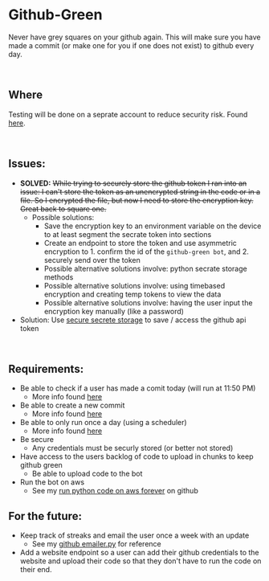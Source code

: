 # Github-Green
Never have grey squares on your github again. This will make sure you have made a commit (or make one for you if one does not exist) to github every day.

<br>

## Where
Testing will be done on a seprate account to reduce security risk. Found [here](https://github.com/TheOfficialAlmond/test_repo).

<br>

## Issues:
* **SOLVED:** ~~While trying to securely store the github token I ran into an issue: I can't store the token as an unencrypted string in the code or in a file. So I encrypted the file, but now I need to store the encryption key. Great back to square one.~~
  * Possible solutions:
    * Save the encryption key to an environment variable on the device to at least segment the secrate token into sections
    * Create an endpoint to store the token and use asymmetric encryption to 1. confirm the id of the `github-green bot`, and 2. securely send over the token
    * Possible alternative solutions involve: python secrate storage methods
    * Possible alternative solutions involve: using timebased encryption and creating temp tokens to view the data
    * Possible alternative solutions involve: having the user input the encryption key manually (like a password)
* Solution: Use [secure secrete storage](https://github.com/JacobNoahGlik/Secure-Secrete-Storage-AWS/tree/main) to save / access the github api token

<br>

## Requirements:

* Be able to check if a user has made a comit today (will run at 11:50 PM)
  * More info found [here](https://stackoverflow.com/questions/46855484/checking-if-a-user-made-a-commit-to-github-using-api-on-a-given-day)
* Be able to create a new commit
  * More info found [here](https://stackoverflow.com/questions/7119452/git-commit-from-python)
* Be able to only run once a day (using a scheduler)
  * More info found [here](https://docs.python.org/3/library/sched.html)
* Be secure
  * Any credentials must be securly stored (or better not stored) 
* Have access to the users backlog of code to upload in chunks to keep github green
  * Be able to upload code to the bot
* Run the bot on aws
  * See my [run python code on aws forever](https://github.com/JacobNoahGlik/RunScriptOnAWS-Forever) on github

## For the future:

* Keep track of streaks and email the user once a week with an update
  * See my [github emailer.py](https://github.com/JacobNoahGlik/Emailer) for reference
* Add a website endpoint so a user can add their github credentials to the website and upload their code so that they don't have to run the code on their end.
